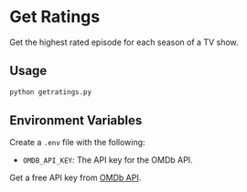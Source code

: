 # Get Ratings

Get the highest rated episode for each season of a TV show.

## Usage

```bash
python getratings.py
```

## Environment Variables

Create a `.env` file with the following:

- `OMDB_API_KEY`: The API key for the OMDb API.

Get a free API key from [OMDb API](https://www.omdbapi.com/apikey.aspx).
